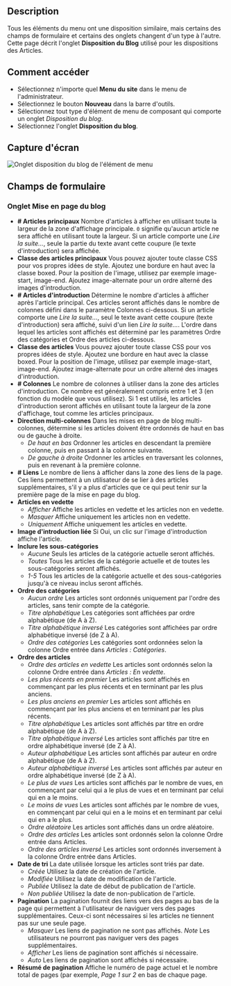 <!-- Filename: Help6.x:Menu_Item_Blog_Layout  / Display title: Élément de Menu Disposition du Blog  -->

## Description

Tous les éléments du menu ont une disposition similaire, mais certains des champs de formulaire et certains des onglets changent d'un type à l'autre. Cette page décrit l'onglet **Disposition du Blog** utilisé pour les dispositions des Articles.

## Comment accéder

* Sélectionnez n'importe quel **Menu du site** dans le menu de l'administrateur.
* Sélectionnez le bouton **Nouveau** dans la barre d'outils.
* Sélectionnez tout type d'élément de menu de composant qui comporte un onglet *Disposition du blog*.
* Sélectionnez l'onglet **Disposition du blog**.

## Capture d'écran

![Onglet disposition du blog de l'élément de menu](../../../fr/images/menu-items-common/articles-category-blog-blog-layout-tab.png)

## Champs de formulaire

### Onglet Mise en page du blog

- **\# Articles principaux** Nombre d'articles à afficher en utilisant toute la largeur de la zone d'affichage principale. `0` signifie qu'aucun article ne sera affiché en utilisant toute la largeur. Si un article comporte une *Lire la suite...*, seule la partie du texte avant cette coupure (le texte d'introduction) sera affichée.
- **Classe des articles principaux** Vous pouvez ajouter toute classe CSS pour vos propres idées de style. Ajoutez une bordure en haut avec la classe boxed. Pour la position de l'image, utilisez par exemple image-start, image-end. Ajoutez image-alternate pour un ordre alterné des images d'introduction.
- **\# Articles d'introduction** Détermine le nombre d'articles à afficher après l'article principal. Ces articles seront affichés dans le nombre de colonnes défini dans le paramètre Colonnes ci-dessous. Si un article comporte une *Lire la suite...*, seul le texte avant cette coupure (texte d'introduction) sera affiché, suivi d'un lien *Lire la suite...*. L'ordre dans lequel les articles sont affichés est déterminé par les paramètres Ordre des catégories et Ordre des articles ci-dessous.
- **Classe des articles** Vous pouvez ajouter toute classe CSS pour vos propres idées de style. Ajoutez une bordure en haut avec la classe boxed. Pour la position de l'image, utilisez par exemple image-start, image-end. Ajoutez image-alternate pour un ordre alterné des images d'introduction.
- **\# Colonnes** Le nombre de colonnes à utiliser dans la zone des articles d'introduction. Ce nombre est généralement compris entre 1 et 3 (en fonction du modèle que vous utilisez). Si 1 est utilisé, les articles d'introduction seront affichés en utilisant toute la largeur de la zone d'affichage, tout comme les articles principaux.
- **Direction multi-colonnes** Dans les mises en page de blog multi-colonnes, détermine si les articles doivent être ordonnés de haut en bas ou de gauche à droite.
  - *De haut en bas* Ordonner les articles en descendant la première colonne, puis en passant à la colonne suivante.
  - *De gauche à droite* Ordonner les articles en traversant les colonnes, puis en revenant à la première colonne.
- **\# Liens** Le nombre de liens à afficher dans la zone des liens de la page. Ces liens permettent à un utilisateur de se lier à des articles supplémentaires, s'il y a plus d'articles que ce qui peut tenir sur la première page de la mise en page du blog.
- **Articles en vedette**
  - *Afficher* Affiche les articles en vedette et les articles non en vedette.
  - *Masquer* Affiche uniquement les articles non en vedette.
  - *Uniquement* Affiche uniquement les articles en vedette.
- **Image d'introduction liée** Si Oui, un clic sur l'image d'introduction affiche l'article.
- **Inclure les sous-catégories**
  - *Aucune* Seuls les articles de la catégorie actuelle seront affichés.
  - *Toutes* Tous les articles de la catégorie actuelle et de toutes les sous-catégories seront affichés.
  - *1-5* Tous les articles de la catégorie actuelle et des sous-catégories jusqu'à ce niveau inclus seront affichés.
- **Ordre des catégories**
  - *Aucun ordre* Les articles sont ordonnés uniquement par l'ordre des articles, sans tenir compte de la catégorie.
  - *Titre alphabétique* Les catégories sont affichées par ordre alphabétique (de A à Z).
  - *Titre alphabétique inversé* Les catégories sont affichées par ordre alphabétique inversé (de Z à A).
  - *Ordre des catégories* Les catégories sont ordonnées selon la colonne Ordre entrée dans *Articles : Catégories*.
- **Ordre des articles**
  - *Ordre des articles en vedette* Les articles sont ordonnés selon la colonne Ordre entrée dans *Articles : En vedette*.
  - *Les plus récents en premier* Les articles sont affichés en commençant par les plus récents et en terminant par les plus anciens.
  - *Les plus anciens en premier* Les articles sont affichés en commençant par les plus anciens et en terminant par les plus récents.
  - *Titre alphabétique* Les articles sont affichés par titre en ordre alphabétique (de A à Z).
  - *Titre alphabétique inversé* Les articles sont affichés par titre en ordre alphabétique inversé (de Z à A).
  - *Auteur alphabétique* Les articles sont affichés par auteur en ordre alphabétique (de A à Z).
  - *Auteur alphabétique inversé* Les articles sont affichés par auteur en ordre alphabétique inversé (de Z à A).
  - *Le plus de vues* Les articles sont affichés par le nombre de vues, en commençant par celui qui a le plus de vues et en terminant par celui qui en a le moins.
  - *Le moins de vues* Les articles sont affichés par le nombre de vues, en commençant par celui qui en a le moins et en terminant par celui qui en a le plus.
  - *Ordre aléatoire* Les articles sont affichés dans un ordre aléatoire.
  - *Ordre des articles* Les articles sont ordonnés selon la colonne Ordre entrée dans Articles.
  - *Ordre des articles inversé* Les articles sont ordonnés inversement à la colonne Ordre entrée dans Articles.
- **Date de tri** La date utilisée lorsque les articles sont triés par date.
  - *Créée* Utilisez la date de création de l'article.
  - *Modifiée* Utilisez la date de modification de l'article.
  - *Publiée* Utilisez la date de début de publication de l'article.
  - *Non publiée* Utilisez la date de non-publication de l'article.
- **Pagination** La pagination fournit des liens vers des pages au bas de la page qui permettent à l'utilisateur de naviguer vers des pages supplémentaires. Ceux-ci sont nécessaires si les articles ne tiennent pas sur une seule page.
  - *Masquer* Les liens de pagination ne sont pas affichés. *Note* Les utilisateurs ne pourront pas naviguer vers des pages supplémentaires.
  - *Afficher* Les liens de pagination sont affichés si nécessaire.
  - *Auto* Les liens de pagination sont affichés si nécessaire.
- **Résumé de pagination** Affiche le numéro de page actuel et le nombre total de pages (par exemple, *Page 1 sur 2* en bas de chaque page.

